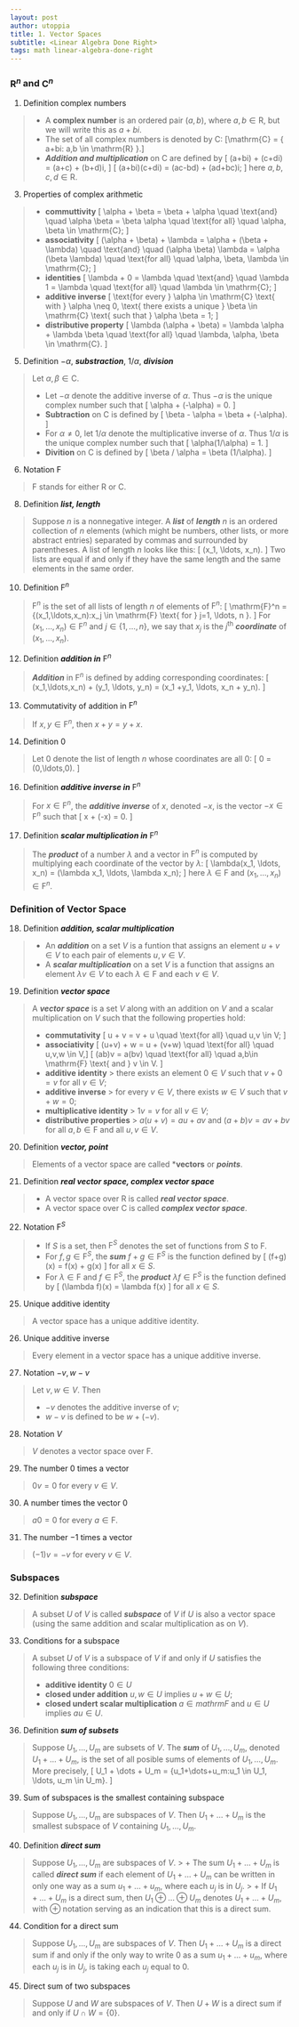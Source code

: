 ```yaml
---
layout: post
author: utoppia
title: 1. Vector Spaces
subtitle: <Linear Algebra Done Right>
tags: math linear-algebra-done-right
---
```


### $\mathrm{R}^n$ and $\mathrm{C}^n$

1. <span class='p-definition'> Definition </span> complex numbers 
> + A **complex number** is an ordered pair $(a,b)$, where $a,b \in \mathrm{R}$, but we will write this as $a + bi$.
> + The set of all complex numbers is denoted by $\mathrm{C}$: \[\mathrm{C} = \{ a+bi: a,b \in \mathrm{R} \}.\]
> + ***Addition and multiplication*** on $\mathrm{C}$ are defined by \[ (a+bi) + (c+di) = (a+c) + (b+d)i, \] \[ (a+bi)(c+di) = (ac-bd) + (ad+bc)i; \] here $a,b,c,d \in \mathrm{R}$.

3. Properties of complex arithmetic
> + **commuttivity** \[ \alpha + \beta = \beta + \alpha \quad \text{and} \quad \alpha \beta = \beta \alpha \quad \text{for all} \quad \alpha, \beta \in \mathrm{C}; \]
> + **associativity** \[ (\alpha + \beta) + \lambda = \alpha + (\beta + \lambda) \quad \text{and} \quad (\alpha \beta) \lambda = \alpha (\beta \lambda) \quad \text{for all} \quad \alpha, \beta, \lambda \in \mathrm{C}; \]
> + **identities** \[ \lambda + 0 = \lambda \quad \text{and} \quad \lambda 1 = \lambda \quad \text{for all} \quad \lambda \in \mathrm{C}; \]
> + **additive inverse** \[ \text{for every } \alpha \in \mathrm{C} \text{ with } \alpha \neq 0, \text{ there exists a unique } \beta \in \mathrm{C} \text{ such that } \alpha \beta = 1;  \]
> + **distributive property** \[ \lambda (\alpha + \beta) = \lambda \alpha + \lambda \beta \quad \text{for all} \quad \lambda, \alpha, \beta \in \mathrm{C}. \]

5. <span class='p-definition'> Definition </span> $-\alpha$, ***substraction***, $1/\alpha$, ***division***
> Let $\alpha, \beta \in \mathrm{C}$.
> + Let $-\alpha$ denote the additive inverse of $\alpha$. Thus $-\alpha$ is the unique complex number such that \[ \alpha + (-\alpha) = 0. \]
> + **Subtraction** on $\mathrm{C}$ is defined by \[ \beta - \alpha = \beta + (-\alpha). \]
> + For $\alpha \neq 0$, let $1/\alpha$ denote the multiplicative inverse of $\alpha$. Thus $1/\alpha$ is the unique complex number such that \[ \alpha(1/\alpha) = 1. \]
> + **Divition** on $\mathrm{C}$ is defined by \[ \beta / \alpha = \beta (1/\alpha). \]

6. <span class="p-notation"> Notation </span> $\mathrm{F}$
> $\mathrm{F}$ stands for either $\mathrm{R}$ or $\mathrm{C}$.
8. <span class='p-definition'> Definition </span> ***list, length***
> Suppose $n$ is a nonnegative integer. A ***list*** of ***length*** $n$ is an ordered collection of $n$ elements (which might be numbers, other lists, or more abstract entries) separated by commas and surrounded by parentheses. A list of length $n$ looks like this: \[ (x_1, \ldots, x_n). \] Two lists are equal if and only if they have the same length and the same elements in the same order.

10. <span class='p-definition'> Definition </span> $\mathrm{F}^n$
> $\mathrm{F}^n$ is the set of all lists of length $n$ of elements of $\mathrm{F}^n$: \[ \mathrm{F}^n = \{(x_1,\ldots,x_n):x_j \in \mathrm{F} \text{ for } j=1, \ldots, n \}. \] For $(x_1, \ldots, x_n) \in \mathrm{F}^n$ and $j \in \{1,\ldots,n\}$, we say that $x_j$ is the $j^{\text{th}}$ ***coordinate*** of $(x_1, \ldots, x_n)$.

12. <span class='p-definition'> Definition </span> ***addition in*** $\mathrm{F}^n$
> ***Addition*** in $\mathrm{F}^n$ is defined by adding corresponding coordinates: \[ (x_1,\ldots,x_n) + (y_1, \ldots, y_n) = (x_1 +y_1, \ldots, x_n + y_n). \]

13. Commutativity of addition in $\mathrm{F}^n$
> If $x, y \in \mathrm{F}^n$, then $x + y = y + x$.

14. <span class='p-definition'> Definition $0$
> Let $0$ denote the list of length $n$ whose coordinates are all $0$: \[ 0 = (0,\ldots,0). \]

16. <span class='p-definition'> Definition ***additive inverse in*** $\mathrm{F}^n$
> For $x \in \mathrm{F}^n$, the ***additive inverse*** of $x$, denoted $-x$, is the vector $-x \in \mathrm{F}^n$ such that \[ x + (-x) = 0. \] 

17. <span class='p-definition'> Definition ***scalar multiplication in*** $\mathrm{F}^n$
> The ***product*** of a number $\lambda$ and a vector in $\mathrm{F}^n$ is computed by multiplying each coordinate of the vector by $\lambda$: \[ \lambda(x_1, \ldots, x_n) = (\lambda x_1, \ldots, \lambda x_n); \] here $\lambda \in \mathrm{F}$ and $(x_1,\ldots, x_n) \in \mathrm{F}^n$.

### Definition of Vector Space 

18. <span class='p-definition'> Definition </span> ***addition, scalar multiplication***
> + An ***addition*** on a set $V$ is a funtion that assigns an element $u + v \in V$ to each pair of elements $u, v \in V$.
> + A ***scalar multiplication*** on a set $V$ is a function that assigns an element $\lambda v \in V$ to each $\lambda \in \mathrm{F}$ and each $v \in V$.

19. <span class='p-definition'> Definition </span> ***vector space***
> A ***vector space*** is a set $V$ along with an addition on $V$ and a scalar multiplication on $V$ such that the following properties hold:
> + **commutativity** \[ u + v = v + u \quad \text{for all} \quad u,v \in V; \]
> + **associativity** \[ (u+v) + w = u + (v+w) \quad \text{for all} \quad u,v,w \in V,\] \[ (ab)v = a(bv) \quad \text{for all} \quad a,b\in \mathrm{F} \text{ and } v \in V. \]
> + **additive identity**
    > there exists an element $0 \in V$ such that $v + 0 = v$ for all $v \in V$;
> + **additive inverse** 
    > for every $v \in V$, there exists $w \in V$ such that $v + w = 0$;
> + **multiplicative identity**
    > $1v = v$ for all $v \in V$;
> + **distributive properties**
    > $a(u+v) = au + av$ and $(a+b)v = av + bv$ for all $a,b \in \mathrm{F}$ and all $u,v \in V$.

20. <span class='p-definition'> Definition </span> ***vector, point***
> Elements of a vector space are called ***vectors** or ***points***.

21. <span class='p-definition'> Definition </span> ***real vector space, complex vector space***
> + A vector space over $\mathrm{R}$ is called ***real vector space***.
> + A vector space over $\mathrm{C}$ is called ***complex vector space***.

22. <span class='p-notation'> Notation </span> $\mathrm{F}^S$
> + If $S$ is a set, then $\mathrm{F}^S$ denotes the set of functions from $S$ to $\mathrm{F}$.
> + For $f, g \in \mathrm{F}^S$, the ***sum*** $f + g \in \mathrm{F}^S$ is the function defined by \[ (f+g)(x) = f(x) + g(x) \] for all $x \in S$.
> + For $\lambda \in \mathrm{F}$ and $f \in \mathrm{F}^S$, the ***product*** $\lambda f \in \mathrm{F}^S$ is the function defined by \[ (\lambda f)(x) = \lambda f(x) \] for all $x \in S$.

25. Unique additive identity 
> A vector space has a unique additive identity.

26. Unique additive inverse
> Every element in a vector space has a unique additive inverse.

27. <span class='p-notation'> Notation </span>$-v, w-v$
> Let $v, w \in V$. Then 
> + $-v$ denotes the additive inverse of $v$;
> + $w - v$ is defined to be $w + (-v)$.

28. <span class='p-notation'> Notation </span> $V$
> $V$ denotes a vector space over $\mathrm{F}$.

29. The number $0$ times a vector 
> $0 v = 0$ for every $v \in V$.

30. A number times the vector $0$
> $a0 = 0$ for every $a \in \mathrm{F}$.

31. The number $-1$ times a vector
> $(-1)v = -v$ for every $v \in V$.

### Subspaces

32. <span class='p-definition'> Definition </span> ***subspace***
> A subset $U$ of $V$ is called ***subspace*** of $V$ if $U$ is also a vector space (using the same addition and scalar multiplication as on $V$).

33. Conditions for a subspace
> A subset $U$ of $V$ is a subspace of $V$ if and only if $U$ satisfies the following three conditions:
> + **additive identity** 
    $0 \in U$
> + **closed under addition**
    $u, w \in U$ implies $u + w \in U$;
> + **closed undert scalar multiplication**
    $a \in mathrm{F}$ and $u \in U$ implies $au \in U$.

36. <span class='p-definition'> Definition </span> ***sum of subsets***
> Suppose $U_1, \ldots, U_m$ are subsets of $V$. The ***sum*** of $U_1,\ldots, U_m$, denoted $U_1 + \dots + U_m$, is the set of all posible sums of elements of $U_1, \ldots, U_m$. More precisely, \[ U_1 + \dots + U_m = \{u_1+\dots+u_m:u_1 \in U_1, \ldots, u_m \in U_m\}. \]

39. Sum of subspaces is the smallest containing subspace 
> Suppose $U_1, \ldots, U_m$ are subspaces of $V$. Then $U_1 + \dots + U_m$ is the smallest subspace of $V$ containing $U_1, \ldots, U_m$.

40. <span class='p-definition'> Definition </span> ***direct sum***
> Suppose $U_1, \ldots, U_m$ are subspaces of $V$.
    > + The sum $U_1 + \dots + U_m$ is called ***direct sum*** if each element of $U_1 + \dots + U_m$ can be written in only one way as a sum $u_1 + \dots + u_m$, where each $u_j$ is in $U_j$.
    > + If $U_1 + \dots + U_m$ is a direct sum, then $U_1 \oplus \dots \oplus U_m$ denotes $U_1 + \dots + U_m$, with $\oplus$ notation serving as an indication that this is a direct sum.

44. Condition for a direct sum 
> Suppose $U_1, \ldots, U_m$ are subspaces of $V$. Then $U_1 + \dots + U_m$ is a direct sum if and only if the only way to write $0$ as a sum $u_1 + \dots + u_m$, where each $u_j$ is in $U_j$, is taking each $u_j$ equal to $0$.

45. Direct sum of two subspaces
> Suppose $U$ and $W$ are subspaces of $V$. Then $U + W$ is a direct sum if and only if $U \cap W = \{0\}$.
